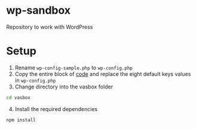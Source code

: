 # wp-sandbox
Repository to work with WordPress

# Setup

1) Rename `wp-config-sample.php` to `wp-config.php`
2) Copy the entire block of [code](https://api.wordpress.org/secret-key/1.1/salt/) and replace the eight default keys values in `wp-config.php`
3) Change directory into the vasbox folder

```bash
cd vasbox
```

4) Install the required dependencies

```bash
npm install
```